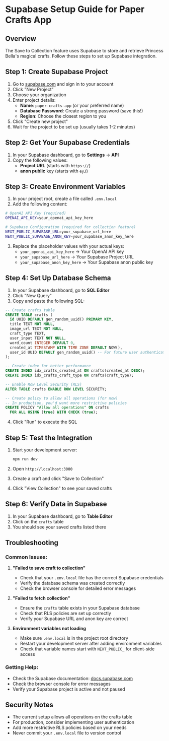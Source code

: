 # Supabase Setup Guide for Paper Crafts App

## Overview
The Save to Collection feature uses Supabase to store and retrieve Princess Bella's magical crafts. Follow these steps to set up Supabase integration.

## Step 1: Create Supabase Project

1. Go to [supabase.com](https://supabase.com) and sign in to your account
2. Click "New Project"
3. Choose your organization
4. Enter project details:
   - **Name**: `paper-crafts-app` (or your preferred name)
   - **Database Password**: Create a strong password (save this!)
   - **Region**: Choose the closest region to you
5. Click "Create new project"
6. Wait for the project to be set up (usually takes 1-2 minutes)

## Step 2: Get Your Supabase Credentials

1. In your Supabase dashboard, go to **Settings** → **API**
2. Copy the following values:
   - **Project URL** (starts with `https://`)
   - **anon public** key (starts with `eyJ`)

## Step 3: Create Environment Variables

1. In your project root, create a file called `.env.local`
2. Add the following content:

```bash
# OpenAI API Key (required)
OPENAI_API_KEY=your_openai_api_key_here

# Supabase Configuration (required for collection feature)
NEXT_PUBLIC_SUPABASE_URL=your_supabase_url_here
NEXT_PUBLIC_SUPABASE_ANON_KEY=your_supabase_anon_key_here
```

3. Replace the placeholder values with your actual keys:
   - `your_openai_api_key_here` → Your OpenAI API key
   - `your_supabase_url_here` → Your Supabase Project URL
   - `your_supabase_anon_key_here` → Your Supabase anon public key

## Step 4: Set Up Database Schema

1. In your Supabase dashboard, go to **SQL Editor**
2. Click "New Query"
3. Copy and paste the following SQL:

```sql
-- Create crafts table
CREATE TABLE crafts (
  id UUID DEFAULT gen_random_uuid() PRIMARY KEY,
  title TEXT NOT NULL,
  image_url TEXT NOT NULL,
  craft_type TEXT,
  user_input TEXT NOT NULL,
  word_count INTEGER DEFAULT 0,
  created_at TIMESTAMP WITH TIME ZONE DEFAULT NOW(),
  user_id UUID DEFAULT gen_random_uuid() -- For future user authentication
);

-- Create index for better performance
CREATE INDEX idx_crafts_created_at ON crafts(created_at DESC);
CREATE INDEX idx_crafts_craft_type ON crafts(craft_type);

-- Enable Row Level Security (RLS)
ALTER TABLE crafts ENABLE ROW LEVEL SECURITY;

-- Create policy to allow all operations (for now)
-- In production, you'd want more restrictive policies
CREATE POLICY "Allow all operations" ON crafts
  FOR ALL USING (true) WITH CHECK (true);
```

4. Click "Run" to execute the SQL

## Step 5: Test the Integration

1. Start your development server:
   ```bash
   npm run dev
   ```

2. Open `http://localhost:3000`

3. Create a craft and click "Save to Collection"

4. Click "View Collection" to see your saved crafts

## Step 6: Verify Data in Supabase

1. In your Supabase dashboard, go to **Table Editor**
2. Click on the `crafts` table
3. You should see your saved crafts listed there

## Troubleshooting

### Common Issues:

1. **"Failed to save craft to collection"**
   - Check that your `.env.local` file has the correct Supabase credentials
   - Verify the database schema was created correctly
   - Check the browser console for detailed error messages

2. **"Failed to fetch collection"**
   - Ensure the `crafts` table exists in your Supabase database
   - Check that RLS policies are set up correctly
   - Verify your Supabase URL and anon key are correct

3. **Environment variables not loading**
   - Make sure `.env.local` is in the project root directory
   - Restart your development server after adding environment variables
   - Check that variable names start with `NEXT_PUBLIC_` for client-side access

### Getting Help:

- Check the Supabase documentation: [docs.supabase.com](https://docs.supabase.com)
- Check the browser console for error messages
- Verify your Supabase project is active and not paused

## Security Notes

- The current setup allows all operations on the crafts table
- For production, consider implementing user authentication
- Add more restrictive RLS policies based on your needs
- Never commit your `.env.local` file to version control

